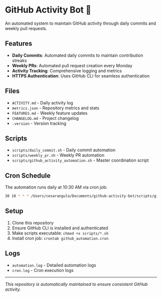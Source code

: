 # GitHub Activity Bot 🤖

An automated system to maintain GitHub activity through daily commits and weekly pull requests.

## Features

- **Daily Commits**: Automated daily commits to maintain contribution streaks
- **Weekly PRs**: Automated pull request creation every Monday
- **Activity Tracking**: Comprehensive logging and metrics
- **HTTPS Authentication**: Uses GitHub CLI for seamless authentication

## Files

- `ACTIVITY.md` - Daily activity log
- `metrics.json` - Repository metrics and stats
- `FEATURES.md` - Weekly feature updates
- `CHANGELOG.md` - Project changelog
- `.version` - Version tracking

## Scripts

- `scripts/daily_commit.sh` - Daily commit automation
- `scripts/weekly_pr.sh` - Weekly PR automation  
- `scripts/github_activity_automation.sh` - Master coordination script

## Cron Schedule

The automation runs daily at 10:30 AM via cron job:
```bash
30 10 * * * /Users/cesarangulo/Documents/github-activity-bot/scripts/github_activity_automation.sh
```

## Setup

1. Clone this repository
2. Ensure GitHub CLI is installed and authenticated
3. Make scripts executable: `chmod +x scripts/*.sh`
4. Install cron job: `crontab github_automation.cron`

## Logs

- `automation.log` - Detailed automation logs
- `cron.log` - Cron execution logs

---

*This repository is automatically maintained to ensure consistent GitHub activity.*
